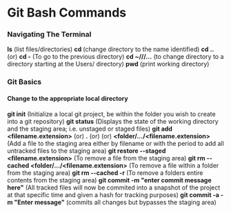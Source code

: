 # Git Bash Commands
### Navigating The Terminal
**ls** (list files/directories)
**cd <name>** (change directory to the name identified)
**cd ..** (or) **cd -** (To go to the previous directory) 
**cd ~/<directory1>/<directory2>/...** (to change directory to a directory starting at the Users/<name> directory)
**pwd** (print working directory)

### Git Basics 
#### Change to the appropriate local directory 
**git init** (Initialize a local git project, be within the folder you wish to create into a git repository)
**git status** (Displays the state of the working directory and the staging area; i.e. unstaged or staged files)
**git add <filename.extension>** (or) **.** (or) **<folder/>** (or) **<folder/.../<filename.extension>** (Add a file to the staging area either by filename or with the period to add all untracked files to the staging area)
**git restore --staged <filename.extension>** (To remove a file from the staging area)
**git rm --cached <folder/.../<filename.extension>** (To remove a file within a folder from the staging area)
**git rm --cached -r <folder/>** (To remove a folders entire contents from the staging area)
**git commit -m "enter commit message here"** (All tracked files will  now be commited into a snapshot of the project at that specific time and given a hash for tracking purposes)
**git commit -a -m "Enter message"** (commits all changes but bypasses the staging area)
